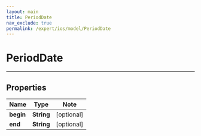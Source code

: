 ```yaml
---
layout: main
title: PeriodDate
nav_exclude: true
permalink: /expert/ios/model/PeriodDate
---
```


# PeriodDate

---

## Properties

Name | Type | Note
---- | ---- | ----
**begin** | **String** | [optional] 
**end** | **String** | [optional] 

